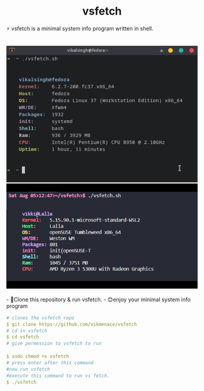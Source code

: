 <div align="center">
  
# vsfetch
</div>
<p>⚡ vsfetch is a minimal system info program written in shell.
</p>
<br>
<div align="center">
  
<img src="./screenshot/git m.png">
<br>
<img src="./screenshot/Screenshot 2023-08-05 125415.png">
<br>
</div>
<br>
- 🔭Clone this repository & run vsfetch.
- 😊enjoy your minimal system info program
  
  
  
```yaml
# clones the vsfetch repo
$ git clone https://github.com/vikmenace/vsfetch
# cd in vsfetch
$ cd vsfetch
# give permession to vsfetch to run 
  
$ sudo chmod +x vsfetch
# press enter after this command 
#now run vsfetch
#execute this command to run vs fetch.
$ ./vsfetch
```
